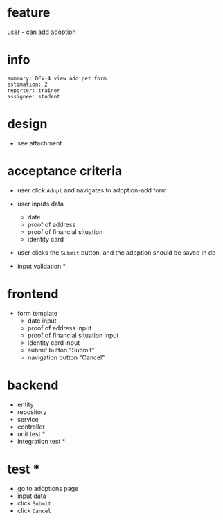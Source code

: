 # feature

user - can add adoption
# info

    summary: DEV-4 view add pet form
    estimation: 2
    reporter: trainer
    assignee: student

# design
- see attachment

# acceptance criteria
- user click `Adopt` and navigates to adoption-add form
- user inputs data
    - date
    - proof of address
    - proof of financial situation
    - identity card
- user clicks the `Submit` button, and the adoption should be saved in db 

- input validation *

# frontend
- form template
    - date input
    - proof of address input
    - proof of financial situation input
    - identity card input
    - submit button "Submit"
    - navigation button "Cancel"

# backend
- entity
- repository
- service
- controller
- unit test *
- integration test *

# test *
- go to adoptions page
- input data
- click `Submit`
- click `Cancel`
